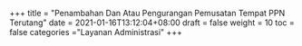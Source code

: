 +++
title = "Penambahan Dan Atau Pengurangan Pemusatan Tempat PPN Terutang"
date = 2021-01-16T13:12:04+08:00
draft = false
weight = 10
toc = false
categories ="Layanan Administrasi"
+++